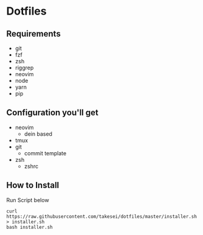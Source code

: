# Dotfiles

## Requirements
- git
- fzf
- zsh
- riggrep
- neovim
- node
- yarn
- pip

## Configuration you'll get
- neovim
  - dein based
- tmux
- git
  - commit template
- zsh
  - zshrc


## How to Install
Run Script below
```
curl https://raw.githubusercontent.com/takesei/dotfiles/master/installer.sh > installer.sh
bash installer.sh
```
